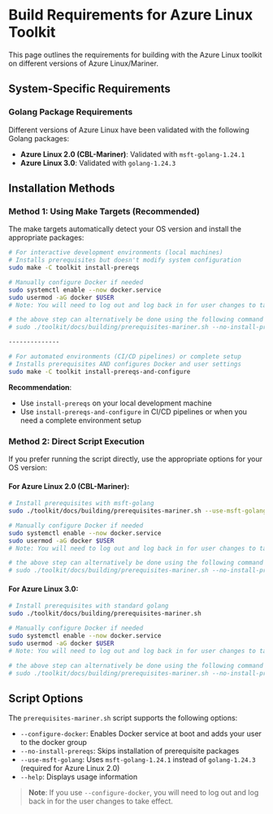 
# Build Requirements for Azure Linux Toolkit

This page outlines the requirements for building with the Azure Linux toolkit on different versions of Azure Linux/Mariner.

## System-Specific Requirements

### Golang Package Requirements

Different versions of Azure Linux have been validated with the following Golang packages:

- **Azure Linux 2.0 (CBL-Mariner)**: Validated with `msft-golang-1.24.1`
- **Azure Linux 3.0**: Validated with `golang-1.24.3`

## Installation Methods

### Method 1: Using Make Targets (Recommended)

The make targets automatically detect your OS version and install the appropriate packages:

```bash
# For interactive development environments (local machines)
# Installs prerequisites but doesn't modify system configuration
sudo make -C toolkit install-prereqs

# Manually configure Docker if needed
sudo systemctl enable --now docker.service
sudo usermod -aG docker $USER
# Note: You will need to log out and log back in for user changes to take effect

# the above step can alternatively be done using the following command if preferred:
# sudo ./toolkit/docs/building/prerequisites-mariner.sh --no-install-prereqs --configure-docker

--------------

# For automated environments (CI/CD pipelines) or complete setup
# Installs prerequisites AND configures Docker and user settings
sudo make -C toolkit install-prereqs-and-configure
```

**Recommendation**: 
- Use `install-prereqs` on your local development machine
- Use `install-prereqs-and-configure` in CI/CD pipelines or when you need a complete environment setup

### Method 2: Direct Script Execution

If you prefer running the script directly, use the appropriate options for your OS version:

#### For Azure Linux 2.0 (CBL-Mariner):
```bash
# Install prerequisites with msft-golang
sudo ./toolkit/docs/building/prerequisites-mariner.sh --use-msft-golang

# Manually configure Docker if needed
sudo systemctl enable --now docker.service
sudo usermod -aG docker $USER
# Note: You will need to log out and log back in for user changes to take effect

# the above step can alternatively be done using the following command if preferred:
# sudo ./toolkit/docs/building/prerequisites-mariner.sh --no-install-prereqs --configure-docker
```

#### For Azure Linux 3.0:
```bash
# Install prerequisites with standard golang
sudo ./toolkit/docs/building/prerequisites-mariner.sh

# Manually configure Docker if needed
sudo systemctl enable --now docker.service
sudo usermod -aG docker $USER
# Note: You will need to log out and log back in for user changes to take effect

# the above step can alternatively be done using the following command if preferred:
# sudo ./toolkit/docs/building/prerequisites-mariner.sh --no-install-prereqs --configure-docker
```

## Script Options

The `prerequisites-mariner.sh` script supports the following options:

- `--configure-docker`: Enables Docker service at boot and adds your user to the docker group
- `--no-install-prereqs`: Skips installation of prerequisite packages
- `--use-msft-golang`: Uses `msft-golang-1.24.1` instead of `golang-1.24.3` (required for Azure Linux 2.0)
- `--help`: Displays usage information

> **Note**: If you use `--configure-docker`, you will need to log out and log back in for the user changes to take effect.
